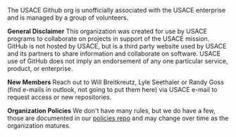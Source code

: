 The USACE Github org is unofficially associated with the USACE enterprise and is managed by a group of volunteers.

**General Disclaimer** This organization was created for use by USACE programs to collaborate on projects in support of the USACE mission. GitHub is not hosted by USACE, but is a third party website used by USACE and its partners to share information and collaborate on software. USACE use of GitHub does not imply an endorsement of any one particular service, product, or enterprise.

**New Members** Reach out to Will Breitkreutz, Lyle Seethaler or Randy Goss (find e-mails in outlook, not going to put them here) via USACE e-mail to request access or new repositories.

**Organization Policies** We don't have many rules, but we do have a few, those are documented in our [policies repo](https://github.com/USACE/policies) and may change over time as the organization matures.
